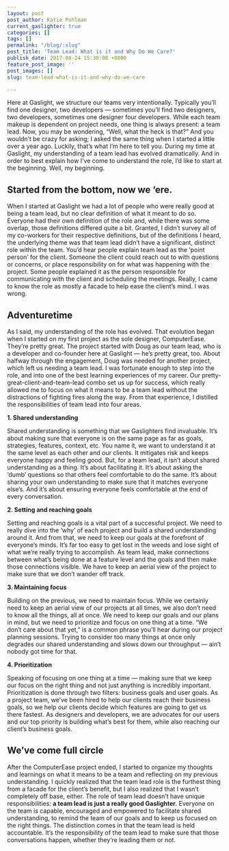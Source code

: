 ```yaml
---
layout: post
post_author: Katie Pohlman
current_gaslighter: true
categories: []
tags: []
permalink: "/blog/:slug"
post_title: 'Team Lead: What is it and Why Do We Care?'
publish_date: 2017-08-24 15:30:00 +0000
feature_post_image: ''
post_images: []
slug: team-lead-what-is-it-and-why-do-we-care

---
```

Here at Gaslight, we structure our teams very intentionally. Typically you’ll find one designer, two developers — sometimes you’ll find two designers, two developers, sometimes one designer four developers. While each team makeup is dependent on project needs, one thing is always present: a team lead. 
Now, you may be wondering, “Well, what the heck is that?” And you wouldn’t be crazy for asking; I asked the same thing when I started a little over a year ago. Luckily, that’s what I’m here to tell you. During my time at Gaslight, my understanding of a team lead has evolved dramatically. And in order to best explain how I’ve come to understand the role, I’d like to start at the beginning. Well, my beginning.

## Started from the bottom, now we ‘ere.
When I started at Gaslight we had a lot of people who were really good at being a team lead, but no clear definition of what it meant to do so. Everyone had their own definition of the role and, while there was some overlap, those definitions differed quite a bit. 
Granted, I didn’t survey all of my co-workers for their respective definitions, but of the definitions I heard, the underlying theme was that team lead didn’t have a significant, distinct role within the team. You’d hear people explain team lead as the ‘point person’ for the client. Someone the client could reach out to with questions or concerns, or place responsibility on for what was happening with the project. Some people explained it as the person responsible for communicating with the client and scheduling the meetings. Really, I came to know the role as mostly a facade to help ease the client’s mind. 
I was wrong.

## Adventuretime
As I said, my understanding of the role has evolved. That evolution began when I started on my first project as the sole designer, ComputerEase. They’re pretty great. The project started with Doug as our team lead, who is a developer and co-founder here at Gaslight — he’s pretty great, too. About halfway through the engagement, Doug was needed for another project, which left us needing a team lead. I was fortunate enough to step into the role, and into one of the best learning experiences of my career.
Our pretty-great-client-and-team-lead combo set us up for success, which really allowed me to focus on what it means to be a team lead without the distractions of fighting fires along the way. From that experience, I distilled the responsibilities of team lead into four areas.

**1. Shared understanding**

Shared understanding is something that we Gaslighters find invaluable. It’s about making sure that everyone is on the same page as far as goals, strategies, features, context, etc. You name it, we want to understand it at the same level as each other and our clients. It mitigates risk and keeps everyone happy and feeling good. 
But, for a team lead, it isn’t about shared understanding as a thing. It’s about facilitating it. It’s about asking the ‘dumb’ questions so that others feel comfortable to do the same. It’s about sharing your own understanding to make sure that it matches everyone else’s. And it’s about ensuring everyone feels comfortable at the end of every conversation.

**2. Setting and reaching goals**

Setting and reaching goals is a vital part of a successful project. We need to really dive into the ‘why’ of each project and build a shared understanding around it. And from that, we need to keep our goals at the forefront of everyone’s minds. It’s far too easy to get lost in the weeds and lose sight of what we’re really trying to accomplish. As team lead, make connections between what’s being done at a feature level and the goals and then make those connections visible. We have to keep an aerial view of the project to make sure that we don’t wander off track.

**3. Maintaining focus**

Building on the previous, we need to maintain focus. While we certainly need to keep an aerial view of our projects at all times, we also don’t need to know all the things, all at once. We need to keep our goals and our plans in mind, but we need to prioritize and focus on one thing at a time. “We don’t care about that yet,” is a common phrase you’ll hear during our project planning sessions.
Trying to consider too many things at once only degrades our shared understanding and slows down our throughput — ain’t nobody got time for that.

**4. Prioritization**

Speaking of focusing on one thing at a time — making sure that we keep our focus on the right thing and not just anything is incredibly important. Prioritization is done through two filters: business goals and user goals. As a project team, we’ve been hired to help our clients reach their business goals, so we help our clients decide which features are going to get us there fastest. As designers and developers, we are advocates for our users and our top priority is building what’s best for them, while also reaching our client’s business goals.

## We’ve come full circle
After the ComputerEase project ended, I started to organize my thoughts and learnings on what it means to be a team and reflecting on my previous understanding. I quickly realized that the team lead role is the furthest thing from a facade for the client’s benefit, but I also realized that I wasn’t completely off base, either. The role of team lead doesn’t have unique responsibilities: **a team lead is just a really good Gaslighter.** 
Everyone on the team is capable, encouraged and empowered to facilitate shared understanding, to remind the team of our goals and to keep us focused on the right things. The distinction comes in that the team lead is held accountable. It’s the responsibility of the team lead to make sure that those conversations happen, whether they’re leading them or not. 
